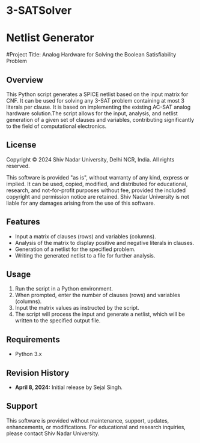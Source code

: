 # 3-SATSolver
# Netlist Generator
#Project Title: Analog Hardware for Solving the Boolean Satisfiability Problem
## Overview

This Python script generates a SPICE netlist based on the input matrix for CNF. It can be used for solving any 3-SAT problem containing at most 3 literals per clause. It is based on implementing the existing AC-SAT analog hardware solution.The script allows for the input, analysis, and netlist generation of a given set of clauses and variables, contributing significantly to the field of computational electronics.

## License

Copyright © 2024 Shiv Nadar University, Delhi NCR, India. All rights reserved.

This software is provided "as is", without warranty of any kind, express or implied. It can be used, copied, modified, and distributed for educational, research, and not-for-profit purposes without fee, provided the included copyright and permission notice are retained. Shiv Nadar University is not liable for any damages arising from the use of this software.

## Features

- Input a matrix of clauses (rows) and variables (columns).
- Analysis of the matrix to display positive and negative literals in clauses.
- Generation of a netlist for the specified problem.
- Writing the generated netlist to a file for further analysis.

## Usage

1. Run the script in a Python environment.
2. When prompted, enter the number of clauses (rows) and variables (columns).
3. Input the matrix values as instructed by the script.
4. The script will process the input and generate a netlist, which will be written to the specified output file.

## Requirements

- Python 3.x

## Revision History

- **April 8, 2024:** Initial release by Sejal Singh.

## Support

This software is provided without maintenance, support, updates, enhancements, or modifications. For educational and research inquiries, please contact Shiv Nadar University.
